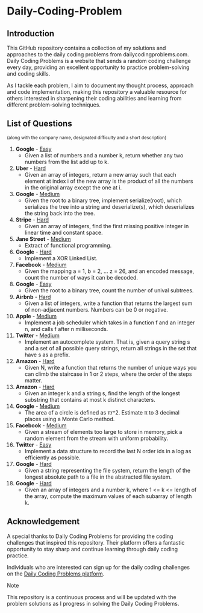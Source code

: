 # Daily-Coding-Problem

## Introduction
This GitHub repository contains a collection of my solutions and approaches to the daily coding problems from dailycodingproblems.com. Daily Coding Problems is a website that sends a random coding challenge every day, providing an excellent opportunity to practice problem-solving and coding skills.

As I tackle each problem, I aim to document my thought process, approach and code implementation, making this repository a valuable resource for others interested in sharpening their coding abilities and learning from different problem-solving techniques.

## List of Questions 
<sup>(along with the company name, designated difficulty and a short description)</sup>

1. **Google** - [Easy](https://github.com/SohhamSeal/Daily-Coding-Problem/tree/main/Day%20%23001%20-%20Google)
   - Given a list of numbers and a number k, return whether any two numbers from the list add up to k.
2. **Uber** - [Hard](https://github.com/SohhamSeal/Daily-Coding-Problem/tree/main/Day%20%23002%20-%20Uber)
   - Given an array of integers, return a new array such that each element at index i of the new array is the product of all the numbers in the original array except the one at i.
3. **Google** - [Medium](https://github.com/SohhamSeal/Daily-Coding-Problem/tree/main/Day%20%23003%20-%20Google)
   - Given the root to a binary tree, implement serialize(root), which serializes the tree into a string and deserialize(s), which deserializes the string back into the tree.
4. **Stripe** - [Hard](https://github.com/SohhamSeal/Daily-Coding-Problem/tree/main/Day%20%23004%20-%20Stripe)
   - Given an array of integers, find the first missing positive integer in linear time and constant space.
5. **Jane Street** - [Medium](https://github.com/SohhamSeal/Daily-Coding-Problem/tree/main/Day%20%23005%20-%20Jane%20Street)
    - Extract of functional programming.
6. **Google** - [Hard](https://github.com/SohhamSeal/Daily-Coding-Problem/tree/main/Day%20%23006%20-%20Google)
    - Implement a XOR Linked List.
7. **Facebook** - [Medium](https://github.com/SohhamSeal/Daily-Coding-Problem/tree/main/Day%20%23007%20-%20Facebook)
    - Given the mapping a = 1, b = 2, ... z = 26, and an encoded message, count the number of ways it can be decoded.
8. **Google** - [Easy](https://github.com/SohhamSeal/Daily-Coding-Problem/tree/main/Day%20%23008%20-%20Google)
    - Given the root to a binary tree, count the number of unival subtrees.
9. **Airbnb** - [Hard](https://github.com/SohhamSeal/Daily-Coding-Problem/tree/main/Day%20%23009%20-%20Airbnb)
    - Given a list of integers, write a function that returns the largest sum of non-adjacent numbers. Numbers can be 0 or negative.
10. **Apple** - [Medium](https://github.com/SohhamSeal/Daily-Coding-Problem/tree/main/Day%20%23010%20-%20Apple)
    - Implement a job scheduler which takes in a function f and an integer n, and calls f after n milliseconds.
11. **Twitter** - [Medium](https://github.com/SohhamSeal/Daily-Coding-Problem/tree/main/Day%20%23011%20-%20Twitter)
    - Implement an autocomplete system. That is, given a query string s and a set of all possible query strings, return all strings in the set that have s as a prefix.
12. **Amazon** - [Hard](https://github.com/SohhamSeal/Daily-Coding-Problem/tree/main/Day%20%23012%20-%20Amazon)
    - Given N, write a function that returns the number of unique ways you can climb the staircase in 1 or 2 steps, where the order of the steps matter.
13. **Amazon** - [Hard](https://github.com/SohhamSeal/Daily-Coding-Problem/tree/main/Day%20%23013%20-%20Amazon)
    - Given an integer k and a string s, find the length of the longest substring that contains at most k distinct characters.
14. **Google** - [Medium](https://github.com/SohhamSeal/Daily-Coding-Problem/tree/main/Day%20%23014%20-%20Google)
    - The area of a circle is defined as πr^2. Estimate π to 3 decimal places using a Monte Carlo method.
15. **Facebook** - [Medium](https://github.com/SohhamSeal/Daily-Coding-Problem/tree/main/Day%20%23015%20-%20Facebook)
    - Given a stream of elements too large to store in memory, pick a random element from the stream with uniform probability.
16. **Twitter** - [Easy](https://github.com/SohhamSeal/Daily-Coding-Problem/tree/main/Day%20%23016%20-%20Twitter)
    - Implement a data structure to record the last N order ids in a log as efficiently as possible.
17. **Google** - [Hard](https://github.com/SohhamSeal/Daily-Coding-Problem/tree/main/Day%20%23017%20-%20Google)
    - Given a string representing the file system, return the length of the longest absolute path to a file in the abstracted file system.
18. **Google** - [Hard](https://github.com/SohhamSeal/Daily-Coding-Problem/tree/main/Day%20%23018%20-%20Google)
    - Given an array of integers and a number k, where 1 <= k <= length of the array, compute the maximum values of each subarray of length k.

## Acknowledgement
A special thanks to Daily Coding Problems for providing the coding challenges that inspired this repository. Their platform offers a fantastic opportunity to stay sharp and continue learning through daily coding practice.

Individuals who are interested can sign up for the daily coding challenges on the [Daily Coding Problems platform](https://www.dailycodingproblem.com/).


> [!NOTE]
> This repository is a continuous process and will be updated with the problem solutions as I progress in solving the Daily Coding Problems.
